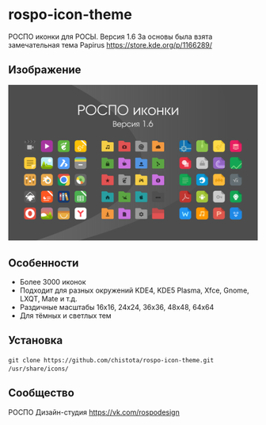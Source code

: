 rospo-icon-theme
===============

РОСПО иконки для РОСЫ. Версия 1.6
За основы была взята замечательная тема Papirus https://store.kde.org/p/1166289/

## Изображение 

![Screenshot](screenshot.svg)

## Особенности

* Более 3000 иконок
* Подходит для разных окружений KDE4, KDE5 Plasma, Xfce, Gnome, LXQT, Mate и т.д.
* Раздичные масштабы 16х16, 24х24, 36х36, 48х48, 64х64
* Для тёмных и светлых тем

## Установка

`git clone https://github.com/chistota/rospo-icon-theme.git /usr/share/icons/`

## Сообщество
РОСПО Дизайн-студия
https://vk.com/rospodesign
